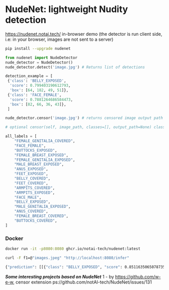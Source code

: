 # NudeNet: lightweight Nudity detection

https://nudenet.notai.tech/ in-browser demo (the detector is run client side, i.e: in your browser, images are not sent to a server)

```bash
pip install --upgrade nudenet
```

```python
from nudenet import NudeDetector
nude_detector = NudeDetector()
nude_detector.detect('image.jpg') # Returns list of detections
```

```python
detection_example = [
 {'class': 'BELLY_EXPOSED',
  'score': 0.799403190612793,
  'box': [64, 182, 49, 51]},
 {'class': 'FACE_FEMALE',
  'score': 0.7881264686584473,
  'box': [82, 66, 36, 43]},
 ]
```

```python
nude_detector.censor('image.jpg') # returns censored image output path

# optional censor(self, image_path, classes=[], output_path=None) classes and output_path can be passed
```

```python
all_labels = [
    "FEMALE_GENITALIA_COVERED",
    "FACE_FEMALE",
    "BUTTOCKS_EXPOSED",
    "FEMALE_BREAST_EXPOSED",
    "FEMALE_GENITALIA_EXPOSED",
    "MALE_BREAST_EXPOSED",
    "ANUS_EXPOSED",
    "FEET_EXPOSED",
    "BELLY_COVERED",
    "FEET_COVERED",
    "ARMPITS_COVERED",
    "ARMPITS_EXPOSED",
    "FACE_MALE",
    "BELLY_EXPOSED",
    "MALE_GENITALIA_EXPOSED",
    "ANUS_COVERED",
    "FEMALE_BREAST_COVERED",
    "BUTTOCKS_COVERED",
]
```


### Docker

```bash
docker run -it -p8080:8080 ghcr.io/notai-tech/nudenet:latest
```

```bash
curl -F f1=@"images.jpeg" "http://localhost:8080/infer"

{"prediction": [[{"class": "BELLY_EXPOSED", "score": 0.8511635065078735, "box": [71, 182, 31, 50]}, {"class": "FACE_FEMALE", "score": 0.8033977150917053, "box": [83, 69, 21, 37]}, {"class": "FEMALE_BREAST_EXPOSED", "score": 0.7963727712631226, "box": [85, 137, 24, 38]}, {"class": "FEMALE_BREAST_EXPOSED", "score": 0.7709134817123413, "box": [63, 136, 20, 37]}, {"class": "ARMPITS_EXPOSED", "score": 0.7005534172058105, "box": [60, 127, 10, 20]}, {"class": "FEMALE_GENITALIA_EXPOSED", "score": 0.6804671287536621, "box": [81, 241, 14, 24]}]], "success": true}⏎
```

***Some interesting projects based on NudeNet***
1 - by https://github.com/w-e-w, censor extension ps://github.com/notAI-tech/NudeNet/issues/131
